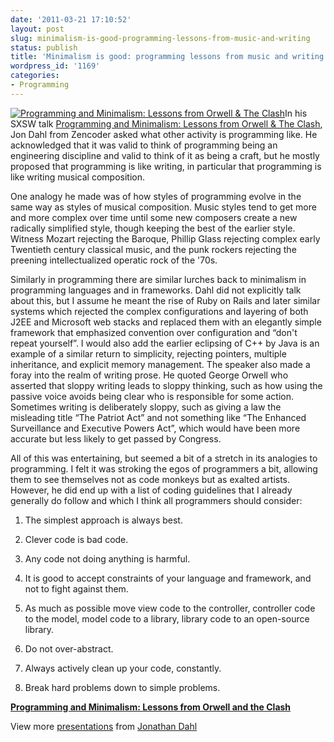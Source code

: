 ```yaml
---
date: '2011-03-21 17:10:52'
layout: post
slug: minimalism-is-good-programming-lessons-from-music-and-writing
status: publish
title: 'Minimalism is good: programming lessons from music and writing'
wordpress_id: '1169'
categories:
- Programming
---
```


[![Programming and Minimalism: Lessons from Orwell & The Clash](http://farm6.static.flickr.com/5291/5538121276_be254ebb1b.jpg)](http://www.flickr.com/photos/eob/5538121276/)In his SXSW talk [Programming and Minimalism: Lessons from Orwell & The Clash](http://lanyrd.com/2011/sxsw/scpth/), Jon Dahl from Zencoder asked what other activity is programming like.  He acknowledged that it was valid to think of programming being an engineering discipline and valid to think of it as being a craft, but he mostly proposed that programming is like writing, in particular that programming is like writing musical composition.

One analogy he made was of how styles of programming evolve in the same way as styles of musical composition.  Music styles tend to get more and more complex over time until some new composers create a new radically simplified style, though keeping the best of the earlier style.  Witness Mozart rejecting the Baroque, Phillip Glass rejecting complex early Twentieth century classical music, and the  punk rockers rejecting the preening intellectualized operatic rock of the '70s.

Similarly in programming there are similar lurches back to minimalism in programming languages and in frameworks.  Dahl did not explicitly talk about this, but I assume he meant the rise of Ruby on Rails and later similar systems which rejected the complex configurations and layering of both J2EE and Microsoft web stacks and replaced them with an elegantly simple framework that emphasized convention over configuration and “don't repeat yourself”.  I would also add the earlier eclipsing of C++ by Java is an example of a similar return to simplicity, rejecting pointers, multiple inheritance, and explicit memory management.
The speaker also made a foray into the realm of writing prose.  He quoted George Orwell who asserted that sloppy writing leads to sloppy thinking, such as how using the passive voice avoids being clear who is responsible for some action.  Sometimes writing is deliberately sloppy, such as giving a law the misleading title “The Patriot Act” and not something like “The Enhanced Surveillance  and Executive Powers Act”, which would have been more accurate but less likely to get passed by Congress.

All of this was entertaining, but seemed a bit of a stretch in its analogies to programming.  I felt it was stroking the egos of programmers a bit, allowing them to see themselves not as code monkeys but as exalted artists.  However, he did end up with a list of coding guidelines that I already generally do follow and which I think all programmers should consider:


 	
  1. The simplest approach is always best.

 	
  2. Clever code is bad code.

 	
  3. Any code not doing anything is harmful.

	
  4. It is good to accept constraints of your language and framework, and not to fight against them.

 	
  5. As much as possible move view code to the controller, controller code to the model, model code to a library, library code to an open-source library.

 	
  6. Do not over-abstract.

	
  7. Always actively clean up your code, constantly.

 	
  8. Break hard problems down to simple problems.


**[Programming and Minimalism: Lessons from Orwell and the Clash](http://www.slideshare.net/jondahl/programming-and-minimalism-lessons-from-orwell-and-the-clash)**

View more [presentations](http://www.slideshare.net/) from [Jonathan Dahl](http://www.slideshare.net/jondahl)
